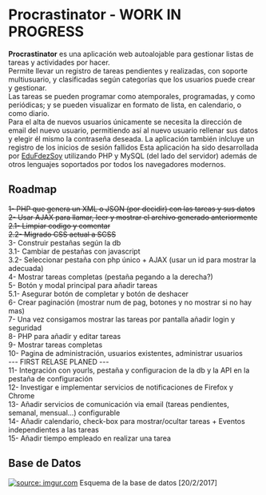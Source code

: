 # Procrastinator - WORK IN PROGRESS
<b>Procrastinator</b> es una aplicación web autoalojable para gestionar listas de tareas y actividades por hacer.  
Permite llevar un registro de tareas pendientes y realizadas, con soporte multiusuario, y clasificadas según categorías que los usuarios puede crear y gestionar.  
Las tareas se pueden programar como atemporales, programadas, y como periódicas; y se pueden visualizar en formato de lista, en calendario, o como diario.  
Para el alta de nuevos usuarios únicamente se necesita la dirección de email del nuevo usuario, permitiendo así al nuevo usuario rellenar sus datos y elegir él mismo la contraseña deseada. La aplicación también inlcluye un registro de los inicios de sesión fallidos
Esta aplicación ha sido desarrollada por <a href="https://twitter.com/EduFdezSoy">EduFdezSoy</a> utilizando PHP y MySQL (del lado del servidor) además de otros lenguajes soportados por todos los navegadores modernos.  

## Roadmap
<s>1- PHP que genera un XML o JSON (por decidir) con las tareas y sus datos</s>  
<s>2- Usar AJAX para llamar, leer y mostrar el archivo generado anteriormente</s>  
<s>2.1- Limpiar codigo y comentar</s>  
<s>2.2- Migrado CSS actual a SCSS</s>  
3- Construir pestañas según la db  
3.1- Cambiar de pestañas con javascript  
3.2- Seleccionar pestaña con php único + AJAX (usar un id para mostrar la adecuada)  
4- Mostrar tareas completas (pestaña pegando a la derecha?)  
5- Botón y modal principal para añadir tareas  
5.1- Asegurar botón de completar y botón de deshacer  
6- Crear paginación (mostrar num de pag, botones y no mostrar si no hay mas)  
7- Una vez consigamos mostrar las tareas por pantalla añadir login y seguridad  
8- PHP para añadir y editar tareas  
9- Mostrar tareas completas  
10- Pagina de administración, usuarios existentes, administrar usuarios  
   --- FIRST RELASE PLANED ---  
11- Integración con yourls, pestaña y configuracion de la db y la API en la pestaña de configuración  
12- Investigar e implementar servicios de notificaciones de Firefox y Chrome  
13- Añadir servicios de comunicación via email (tareas pendientes, semanal, mensual...) configurable  
14- Añadir calendario, check-box para mostrar/ocultar tareas + Eventos independientes a las tareas  
15- Añadir tiempo empleado en realizar una tarea  

## Base de Datos
<a href="http://imgur.com/wYUNQaf"><img src="http://i.imgur.com/wYUNQaf.png" title="source: imgur.com" /></a>
Esquema de la base de datos [20/2/2017]
